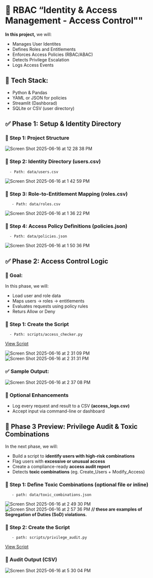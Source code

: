# 🔐 RBAC “Identity & Access Management - Access Control""
**In this project,** we will:
* Manages User Identites
* Defines Roles and Entitlements
* Enforces Access Policies (RBAC/ABAC)
* Detects Privilege Escalation
* Logs Access Events

## 🧱 Tech Stack:
* Python & Pandas
* YAML or JSON for policies
* Streamlit (Dashborad)
* SQLite or CSV (user directory)

## ✅ Phase 1: Setup & Identity Directory  
### 🔹 Step 1: Project Structure
![Screen Shot 2025-06-16 at 12 28 38 PM](https://github.com/user-attachments/assets/35544925-d786-4eb3-9741-2a13fac55164)

### 🔹 Step 2: Identity Directory (users.csv)
      - Path: data/users.csv

![Screen Shot 2025-06-16 at 1 42 59 PM](https://github.com/user-attachments/assets/5260a6ba-b8fd-4a78-bbc8-d409b3928762)

### 🔹 Step 3: Role-to-Entitlement Mapping (roles.csv)
       - Path: data/roles.csv
![Screen Shot 2025-06-16 at 1 36 22 PM](https://github.com/user-attachments/assets/0f7aafd5-1797-44be-8e2f-2fbe4e15eefa)

### 🔹 Step 4: Access Policy Definitions (policies.json)
      - Path: data/policies.json
      
![Screen Shot 2025-06-16 at 1 50 36 PM](https://github.com/user-attachments/assets/5212d1fd-222f-4ff6-9d91-f381d8d30d32)

## ✅ Phase 2: Access Control Logic
### 🎯 Goal:
In this phase, we will:
* Load user and role data
* Maps users -> roles -> entitlements
* Evaluates requests using policy rules
* Returs Allow or Deny

### 🔹 Step 1: Create the Script
      - Path: scripts/access_checker.py

[View Script](https://github.com/kiran-regmi/rbac-iam-project/blob/main/access_checker.py)

![Screen Shot 2025-06-16 at 2 31 09 PM](https://github.com/user-attachments/assets/e1f8e4ee-2515-4100-9cbd-dbe010609027)
![Screen Shot 2025-06-16 at 2 31 31 PM](https://github.com/user-attachments/assets/9f6d6737-fd11-4b30-b305-068c0b5aba9a)

### ✅ Sample Output:

![Screen Shot 2025-06-16 at 2 37 08 PM](https://github.com/user-attachments/assets/a1090e43-6a2c-41ba-b4aa-b2dea0b81ae7)

### 📌 Optional Enhancements
* Log every request and result to a CSV **(access_logs.csv)**
* Accept input via command-line or dashboard

## 🚀 Phase 3 Preview: Privilege Audit & Toxic Combinations
In the next phase, we will:
* Build a script to **identify users with high-risk combinations**
* Flag users with **excessive or unusual access**
* Create a compliance-ready **access audit report**
* Detects **toxic combinations** (eg. Create_Users + Modify_Access)

### 🔹 Step 1: Define Toxic Combinations (optional file or inline)
       - path: data/toxic_combinations.json
![Screen Shot 2025-06-16 at 2 49 30 PM](https://github.com/user-attachments/assets/fea8037d-5c54-4f14-b8fc-17371eeff01b)
![Screen Shot 2025-06-16 at 2 57 36 PM](https://github.com/user-attachments/assets/d14ddb89-324e-416a-8c51-ead4ccef77a5)
**// these are examples of Segregation of Duties (SoD) violations.**

### 🔹 Step 2: Create the Script
       - path: scripts/privilege_audit.py
[View Script](https://github.com/kiran-regmi/rbac-iam-project/blob/main/privilege_audit.py)

### 📄 Audit Output (CSV)
![Screen Shot 2025-06-16 at 5 30 04 PM](https://github.com/user-attachments/assets/fe920abd-3940-4a63-a7f2-c8597b9056c7)

       



       
       

  
  



